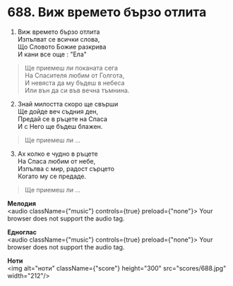 # 688. Виж времето бързо отлита

1. Виж времето бързо отлита  
Изпълват се всички слова,  
Що Словото Божие разкрива  
И кани все още : "Ела"  

> Ще приемеш ли поканата сега  
> На Спасителя любим от Голгота,  
> И невяста да му бъдеш в небеса  
> Или вън да си във вечна тъмнина.  

2. Знай милостта скоро ще свърши  
Ще дойде веч съдния ден,  
Предай се в ръцете на Спаса  
И с Него ще бъдеш блажен.  

> Ще приемеш ли ...  

3. Ах колко е чудно в ръцете  
На Спаса любим от небе,  
Изпълва с мир, радост сърцето  
Когато му се предаде.  

> Ще приемеш ли ...

**Мелодия**  
<audio className={"music"} controls={true} preload={"none"}>
    <source src="mp3/688.mp3" type="audio/mpeg"/>
    Your browser does not support the audio tag.
</audio>

**Едноглас**  
<audio className={"music"} controls={true} preload={"none"}>
    <source src="transp/688.mp3" type="audio/mpeg"/>
    Your browser does not support the audio tag.
</audio>

**Ноти**  
<img alt="ноти" className={"score"} height="300" src="scores/688.jpg" width="212"/>
